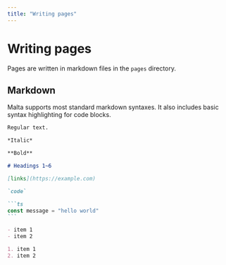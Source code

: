 ```yaml
---
title: "Writing pages"
---
```


# Writing pages

Pages are written in markdown files in the `pages` directory.

## Markdown

Malta supports most standard markdown syntaxes. It also includes basic syntax highlighting for code blocks.

~~~md
Regular text.

*Italic*

**Bold**

# Headings 1~6

[links](https://example.com)

`code`

```ts
const message = "hello world"
```

- item 1
- item 2

1. item 1
2. item 2
~~~


